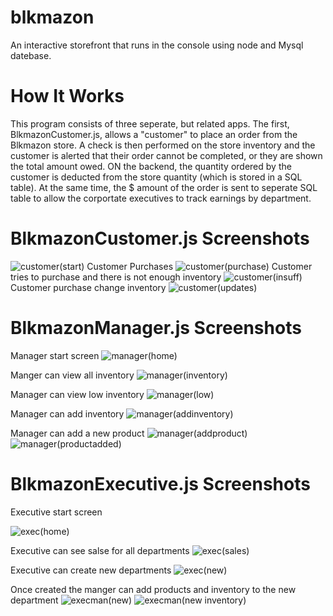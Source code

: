 # blkmazon

An interactive storefront that runs in the console using node and Mysql datebase.

# How It Works

This program consists of three seperate, but related apps. The first, BlkmazonCustomer.js, allows a "customer" to place an order from the Blkmazon store. A check is then performed on the store inventory and the customer is alerted that their order cannot be completed, or they are shown the total amount owed. ON the backend, the quantity ordered by the customer is deducted from the store quantity (which is stored in a SQL table). At the same time, the $ amount of the order is sent to seperate SQL table to allow the corportate executives to track earnings by department.

# BlkmazonCustomer.js Screenshots
![customer(start)](https://user-images.githubusercontent.com/47481328/62337709-ca681b00-b4a3-11e9-9992-8e56e06e540b.jpg)
 Customer Purchases
 ![customer(purchase)](https://user-images.githubusercontent.com/47481328/62337770-00a59a80-b4a4-11e9-9e3d-4b57ea6e27cc.jpg)
Customer tries to purchase and there is not enough inventory
![customer(insuff)](https://user-images.githubusercontent.com/47481328/62337858-51b58e80-b4a4-11e9-98e2-57dcfcd311e9.jpg)
Customer purchase change inventory
![customer(updates)](https://user-images.githubusercontent.com/47481328/62337924-8cb7c200-b4a4-11e9-8275-14672fd2f7f3.jpg)

# BlkmazonManager.js Screenshots
Manager start screen
![manager(home)](https://user-images.githubusercontent.com/47481328/62338060-17002600-b4a5-11e9-9601-cae568df4abd.jpg)

Manger can view all inventory
![manager(inventory)](https://user-images.githubusercontent.com/47481328/62338092-2ed7aa00-b4a5-11e9-8391-aa5c8b9fbde0.jpg)

Manager can view low inventory
![manager(low)](https://user-images.githubusercontent.com/47481328/62338116-4b73e200-b4a5-11e9-9b47-3364407579df.jpg)

Manager can add inventory
![manager(addinventory)](https://user-images.githubusercontent.com/47481328/62338166-79f1bd00-b4a5-11e9-8a3e-2df34d92eca6.jpg)

Manager can add a new product
![manager(addproduct)](https://user-images.githubusercontent.com/47481328/62338232-c3daa300-b4a5-11e9-8d29-f6e4dae66b5d.jpg)
![manager(productadded)](https://user-images.githubusercontent.com/47481328/62338259-dd7bea80-b4a5-11e9-930c-ddd5e847e830.jpg)

# BlkmazonExecutive.js Screenshots

Executive start screen

![exec(home)](https://user-images.githubusercontent.com/47481328/62338376-50856100-b4a6-11e9-8609-bab74c1f9631.jpg)

Executive can see salse for all departments
![exec(sales)](https://user-images.githubusercontent.com/47481328/62338403-6abf3f00-b4a6-11e9-9e3e-e269d50cef95.jpg)

Executive can create new departments
![exec(new)](https://user-images.githubusercontent.com/47481328/62338433-8d515800-b4a6-11e9-9150-b9edc1027316.jpg)

Once created the manger can add products and inventory to the new department
![execman(new)](https://user-images.githubusercontent.com/47481328/62338491-c12c7d80-b4a6-11e9-9ccd-94977883da2f.jpg)
![execman(new inventory)](https://user-images.githubusercontent.com/47481328/62338511-d6091100-b4a6-11e9-883b-3ed75f9c1b43.jpg)
